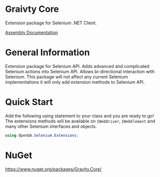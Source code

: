 # Graivty Core
Extension package for Selenium .NET Client.

[Assembly Documentation](./docs/Gravity-Core.md 'Gravity-Core')

# General Information
Extension package for Selenium API. Adds advanced and complicated Selenium actions into Selenium API. Allows bi-directional interaction with Selenium. This package will not affect any current Selenium implementations it will only add extension methods to Selenium API.

# Quick Start
Add the following using statement to your class and you are ready to go! The extensions methods will be available on ```IWebDriver```, ```IWebElement``` and many other Selenium interfaces and objects.

```csharp
using OpenQA.Selenium.Extensions;
```

# NuGet
https://www.nuget.org/packages/Gravity.Core/

